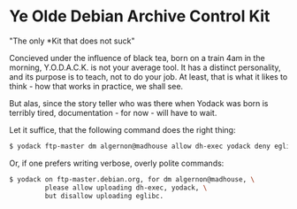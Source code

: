 Ye Olde Debian Archive Control Kit
==================================
  "The only *Kit that does not suck"

Concieved under the influence of black tea, born on a train 4am in the
morning, Y.O.D.A.C.K. is not your average tool. It has a distinct
personality, and its purpose is to teach, not to do your job. At
least, that is what it likes to think - how that works in practice, we
shall see.

But alas, since the story teller who was there when Yodack was born is
terribly tired, documentation - for now - will have to wait.

Let it suffice, that the following command does the right thing:

```sh
$ yodack ftp-master dm algernon@madhouse allow dh-exec yodack deny eglibc
```

Or, if one prefers writing verbose, overly polite commands:

```sh
$ yodack on ftp-master.debian.org, for dm algernon@madhouse, \
         please allow uploading dh-exec, yodack, \
         but disallow uploading eglibc.
```
